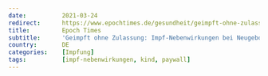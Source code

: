 ```yaml
---
date:          2021-03-24
redirect:      https://www.epochtimes.de/gesundheit/geimpft-ohne-zulassung-impf-nebenwirkungen-bei-neugeborenen-und-kindern-a3476899.html
title:         Epoch Times
subtitle:      'Geimpft ohne Zulassung: Impf-Nebenwirkungen bei Neugeborenen und Kindern'
country:       DE
categories:    [Impfung]
tags:          [impf-nebenwirkungen, kind, paywall]
---
```

